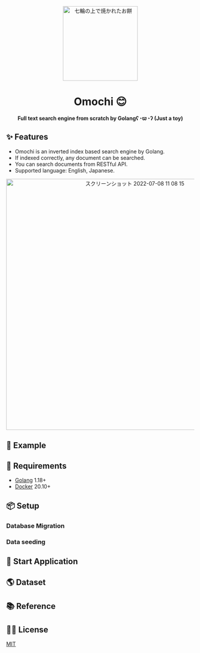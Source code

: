 <div align="center">
    <img height=200 src="https://user-images.githubusercontent.com/57289763/177349765-887dd049-f5cf-440f-9a57-e04161019759.png" alt="七輪の上で焼かれたお餅">
</div>


<h1 align="center">Omochi 😊</h1>

<p align="center"><strong>Full text search engine from scratch by Golangʕ◔ϖ◔ʔ (Just a toy)</strong></p>

## ✨ Features

- Omochi is an inverted index based search engine by Golang.
- If indexed correctly, any document can be searched.
- You can search documents from RESTful API.
- Supported language: English, Japanese.
<div align="center">
<img width="673" alt="スクリーンショット 2022-07-08 11 08 15" src="https://user-images.githubusercontent.com/57289763/177902420-998af3a1-1387-4943-8332-eea8fe90aca2.png">
</div>

## 🤩 Example

## 📍 Requirements

- [Golang](https://golang.org/) 1.18+
- [Docker](https://www.docker.com/) 20.10+

## 📦 Setup

### Database Migration



### Data seeding

## 🏇 Start Application

## 🌎 Dataset

## 📚 Reference

## 🧑‍💻 License

[MIT](https://github.com/YadaYuki/omochi/blob/yadayuki/add-readme/LICENSE)